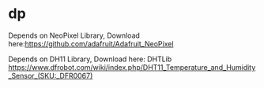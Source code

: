 # dp 
Depends on NeoPixel Library, Download here:https://github.com/adafruit/Adafruit_NeoPixel 

Depends on DH11 Library, Download here: DHTLib
https://www.dfrobot.com/wiki/index.php/DHT11_Temperature_and_Humidity_Sensor_(SKU:_DFR0067)
